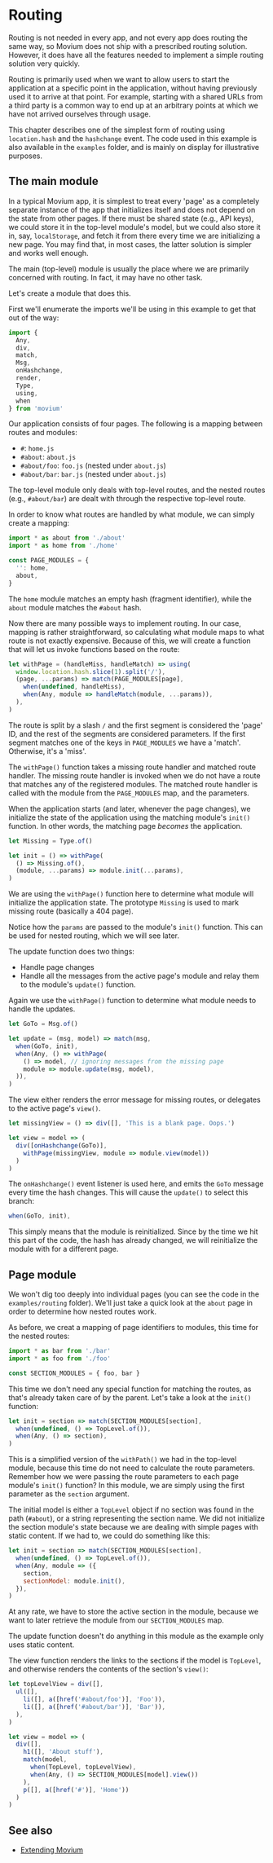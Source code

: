 # Routing

Routing is not needed in every app, and not every app does routing the same way,
so Movium does not ship with a prescribed routing solution. However, it does
have all the features needed to implement a simple routing solution very
quickly.

Routing is primarily used when we want to allow users to start the application
at a specific point in the application, without having previously used it to
arrive at that point. For example, starting with a shared URLs from a third
party is a common way to end up at an arbitrary points at which we have not
arrived ourselves through usage.

This chapter describes one of the simplest form of routing using
`location.hash` and the `hashchange` event. The code used in this example is
also available in the `examples` folder, and is mainly on display for
illustrative purposes.

## The main module

In a typical Movium app, it is simplest to treat every 'page' as a completely
separate instance of the app that initializes itself and does not depend on the
state from other pages. If there must be shared state (e.g., API keys), we could
store it in the top-level module's model, but we could also store it in,
say, `localStorage`, and fetch it from there every time we are initializing a
new page. You may find that, in most cases, the latter solution is simpler and
works well enough.

The main (top-level) module is usually the place where we are primarily
concerned with routing. In fact, it may have no other task.

Let's create a module that does this.

First we'll enumerate the imports we'll be using in this example to get that out
of the way:

```javascript
import { 
  Any, 
  div, 
  match, 
  Msg, 
  onHashchange, 
  render, 
  Type, 
  using, 
  when 
} from 'movium'
```

Our application consists of four pages. The following is a mapping between
routes and modules:

- `#`: `home.js`
- `#about`: `about.js`
- `#about/foo`: `foo.js` (nested under `about.js`)
- `#about/bar`: `bar.js` (nested under `about.js`)

The top-level module only deals with top-level routes, and the nested routes
(e.g., `#about/bar`) are dealt with through the respective top-level route.

In order to know what routes are handled by what module, we can simply create a
mapping:

```javascript
import * as about from './about'
import * as home from './home'

const PAGE_MODULES = {
  '': home,
  about,
}
```

The `home` module matches an empty hash (fragment identifier), while the
`about` module matches the `#about` hash.

Now there are many possible ways to implement routing. In our case, mapping is
rather straightforward, so calculating what module maps to what route is not
exactly expensive. Because of this, we will create a function that will let us
invoke functions based on the route:

```javascript
let withPage = (handleMiss, handleMatch) => using(
  window.location.hash.slice(1).split('/'),
  (page, ...params) => match(PAGE_MODULES[page],
    when(undefined, handleMiss),
    when(Any, module => handleMatch(module, ...params)),
  ),
)
```

The route is split by a slash `/` and the first segment is considered the
'page' ID, and the rest of the segments are considered parameters. If the first
segment matches one of the keys in `PAGE_MODULES` we have a 'match'. Otherwise,
it's a 'miss'.

The `withPage()` function takes a missing route handler and matched route
handler. The missing route handler is invoked when we do not have a route that
matches any of the registered modules. The matched route handler is called with
the module from the `PAGE_MODULES` map, and the parameters.

When the application starts (and later, whenever the page changes), we
initialize the state of the application using the matching module's `init()`
function. In other words, the matching page *becomes* the application.

```javascript
let Missing = Type.of()

let init = () => withPage(
  () => Missing.of(),
  (module, ...params) => module.init(...params),
)
```

We are using the `withPage()` function here to determine what module will
initialize the application state. The prototype `Missing` is used to mark
missing route (basically a 404 page).

Notice how the `params` are passed to the module's `init()` function. This can
be used for nested routing, which we will see later.

The update function does two things:

- Handle page changes
- Handle all the messages from the active page's module and relay them to the
  module's `update()` function.

Again we use the `withPage()` function to determine what module needs to handle
the updates.

```javascript
let GoTo = Msg.of()

let update = (msg, model) => match(msg,
  when(GoTo, init),
  when(Any, () => withPage(
    () => model, // ignoring messages from the missing page
    module => module.update(msg, model),
  )),
)
```

The view either renders the error message for missing routes, or delegates to
the active page's `view()`.

```javascript
let missingView = () => div([], 'This is a blank page. Oops.')

let view = model => (
  div([onHashchange(GoTo)],
    withPage(missingView, module => module.view(model))
  )
)
```

The `onHashchange()` event listener is used here, and emits the `GoTo` 
message every time the hash changes. This will cause the `update()` to 
select this branch:

```javascript
when(GoTo, init),
```

This simply means that the module is reinitialized. Since by the time we hit 
this part of the code, the hash has already changed, we will reinitialize 
the module with for a different page.

## Page module

We won't dig too deeply into individual pages (you can see the code in the 
`examples/routing` folder). We'll just take a quick look at the `about` page 
in order to determine how nested routes work.

As before, we creat a mapping of page identifiers to modules, this time for 
the nested routes:

```javascript
import * as bar from './bar'
import * as foo from './foo'

const SECTION_MODULES = { foo, bar }
```

This time we don't need any special function for matching the routes, as 
that's already taken care of by the parent. Let's take a look at the `init()` 
function:

```javascript
let init = section => match(SECTION_MODULES[section],
  when(undefined, () => TopLevel.of()),
  when(Any, () => section),
)
```

This is a simplified version of the `withPath()` we had in the top-level 
module, because this time do not need to calculate the route parameters. 
Remember how we were passing the route parameters to each page module's `init()` 
function? In this module, we are simply using the first parameter as the 
`section` argument.

The initial model is either a `TopLevel` object if no section was found in 
the path (`#about`), or a string representing the section name. We did not 
initialize the section module's state because we are dealing with simple 
pages with static content. If we had to, we could do something like this:

```javascript
let init = section => match(SECTION_MODULES[section],
  when(undefined, () => TopLevel.of()),
  when(Any, module => ({
    section,
    sectionModel: module.init(),
  }),
)
```

At any rate, we have to store the active section in the module, because we 
want to later retrieve the module from our `SECTION_MODULES` map.

The update function doesn't do anything in this module as the example only 
uses static content.

The view function renders the links to the sections if the model is `TopLevel`,
and otherwise renders the contents of the section's `view()`:

```javascript
let topLevelView = div([],
  ul([],
    li([], a([href('#about/foo')], 'Foo')),
    li([], a([href('#about/bar')], 'Bar')),
  ),
)

let view = model => (
  div([],
    h1([], 'About stuff'),
    match(model,
      when(TopLevel, topLevelView),
      when(Any, () => SECTION_MODULES[model].view())
    ),
    p([], a([href('#')], 'Home'))
  )
)
```

## See also

- [Extending Movium](./extending-movium.md)
